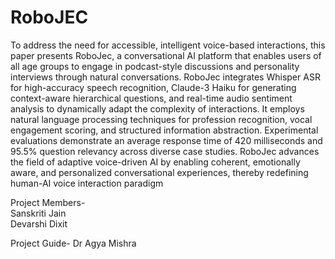 # RoboJEC
To address the need for accessible, intelligent voice-based interactions, this paper presents RoboJec, a conversational AI platform that enables users of all age groups to engage in podcast-style discussions and personality interviews through natural conversations. RoboJec integrates Whisper ASR for high-accuracy speech recognition, Claude-3 Haiku for generating context-aware hierarchical questions, and real-time audio sentiment analysis to dynamically adapt the complexity of interactions. It employs natural language processing techniques for profession recognition, vocal engagement scoring, and structured information abstraction. Experimental evaluations demonstrate an average response time of 420 milliseconds and 95.5% question relevancy across diverse case studies. RoboJec advances the field of adaptive voice-driven AI by enabling coherent, emotionally aware, and personalized conversational experiences, thereby redefining human-AI voice interaction paradigm

Project Members-                  
Sanskriti Jain <br> Devarshi Dixit

Project Guide-
Dr Agya Mishra




